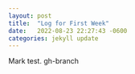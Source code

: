 ```yaml
---
layout: post
title:  "Log for First Week"
date:   2022-08-23 22:27:43 -0600
categories: jekyll update
---
```


Mark test. gh-branch
